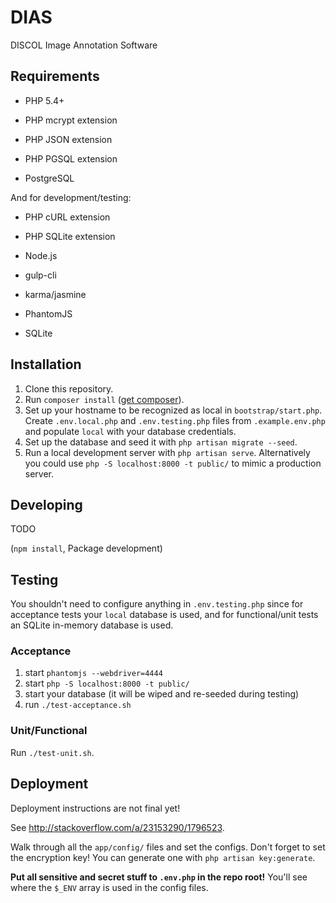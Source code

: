 # DIAS

DISCOL Image Annotation Software

## Requirements

- PHP 5.4+
- PHP mcrypt extension
- PHP JSON extension
- PHP PGSQL extension

- PostgreSQL

And for development/testing:

- PHP cURL extension
- PHP SQLite extension

- Node.js
- gulp-cli
- karma/jasmine
- PhantomJS

- SQLite

## Installation

1. Clone this repository.
2. Run `composer install` ([get composer](https://getcomposer.org/doc/00-intro.md#installation-linux-unix-osx)).
4. Set up your hostname to be recognized as local in `bootstrap/start.php`. Create `.env.local.php` and `.env.testing.php` files from `.example.env.php` and populate `local` with your database credentials.
5. Set up the database and seed it with `php artisan migrate --seed`.
6. Run a local development server with `php artisan serve`. Alternatively you could use `php -S localhost:8000 -t public/` to mimic a production server.

## Developing

TODO

(`npm install`, Package development)

## Testing

You shouldn't need to configure anything in `.env.testing.php` since for acceptance tests your `local` database is used, and for functional/unit tests an SQLite in-memory database is used.

### Acceptance

1. start `phantomjs --webdriver=4444`
2. start `php -S localhost:8000 -t public/`
3. start your database (it will be wiped and re-seeded during testing)
4. run `./test-acceptance.sh`

### Unit/Functional

Run `./test-unit.sh`.

## Deployment

Deployment instructions are not final yet!

See <http://stackoverflow.com/a/23153290/1796523>.

Walk through all the `app/config/` files and set the configs.
Don't forget to set the encryption key! You can generate one with `php artisan key:generate`.

**Put all sensitive and secret stuff to `.env.php` in the repo root!** You'll see where the `$_ENV` array is used in the config files.
